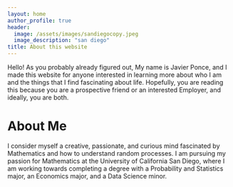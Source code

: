 ```yaml
---
layout: home
author_profile: true
header:
  image: /assets/images/sandiegocopy.jpeg
  image_description: "san diego"
title: About this website
---
```


Hello! As you probably already figured out, My name is Javier Ponce, and I made this website for anyone interested in learning more about who I am and the things that I find fascinating about life. Hopefully, you are reading this because you are a prospective friend or an interested Employer, and ideally, you are both.

# About Me

I consider myself a creative, passionate, and curious mind fascinated by Mathematics and how to understand random processes. I am pursuing my passion for Mathematics at the University of California San Diego, where I am working towards completing a degree with a Probability and Statistics major, an Economics major, and a Data Science minor. 

<!-- While I enjoy learning about abstract Mathematics, my creative mind impels me to merge what I observe with the mathematical principles I know. The other day, after spending a lot of time with my dog Leia, I noticed that she has four moods: resting, eating, playing, and going outside (equivalent to going to the restroom). Since I wish to predict when Leia might want to go outside, I wondered if I could define a <a href="https://en.wikipedia.org/wiki/Continuous_stochastic_process" target="_blank"> continous-time stochastic process</a> that accurately describes Leia's behavior and use it to predict if Leia wants to go outside at any given time of the day. Hopefully, you can see that I enjoy formulating and solving questions that merge my reality with Mathematics, which pushes me to use my education and experience to seek a living out of it. 

## My work experience

Since September 2023, I've been working for the Halıcıoğlu Data Science Institute as a Data Science tutor and for the University of California San Diego Academic Achievement Hub as a Content tutor. I am fortunate enough to say that I enjoy both jobs and that both positions allowed me to improve my professional and personal skills in different ways.

### Data Science tutor 

As a Data Science tutor, I work with a group of 8 to 10 other tutors supervised by a University of California San Diego Data Science course instructor to enhance the experience of the undergraduates taking the respective course. Each quarter, the course instructors select the group of tutors they'll be working with, creating a competitive application process where you are not guaranteed to return for the following quarters. Thankfully, I've been selected for the last three quarters to tutor for the "Theoretical Foundations of Data Science I" course at UCSD.

Tutoring for the "Theoretical Foundations of Data Science I" course at UCSD **allowed me to understand the theory behind very relevant Data Science topics at a higher level**. In the current state of the world, the computational capabilities of humans become obsolete when trying to compete with the modern computers accessible to most of us; my laptop can compute the solution vector of a multiple linear regression problem in an instant, while it would take me several minutes (or hours depending on the size of data) to do the same. Under these circumstances, it is the ability to understand how to tackle real-life questions with our theoretical knowledge that becomes valuable. Over the last three quarters, I've been building this type of understanding by creating, solving, explaining, and studying problems related to empirical risk minimization, optimization, multiple linear regression, feature engineering, classification, and probability theory, all topics covered in the course.

As I mentioned, humans can't compete with the computational power of modern computers, making it necessary to pair our theoretical knowledge with a strong understanding of different coding languages and packages. Through the Data Science tutor position, **I've developed a stronger sense of familiarization with tools like Python (specially the pandas and numpy libraries), git, GitHub, HTML, LaTeX, Jupyter notebooks, YAML, and Markdown**. Even though I tutor for a course that focuses on the theoretical principles behind data science, we understand that the role of a data scientist involves a lot of coding, so throughout the quarter, we add several assignments where students will solve mathematical problems using Python. As data science tutors, one of our tasks is assignment development and grading. Both grading and developing such assignments allowed me to improve my expertise in utilizing Python to solve optimization, multiple linear regression, and classification problems.

In addition to practicing Python, the Data Science tutor position allows me to **practice working on collaborative coding projects with others**. At the time I'm writing this, I am currently working with two other tutors to develop a website that functions as an archive of exams, allowing the current students in the course to access past exams to practice for their own. This project requires transcribing exams from LaTeX to individual Markdown files and then creating specific YAML files so that they appear on the website; using everything I learned through the projects and tasks that come with the Data Science tutor job, I've been able to build the website you are currently reading. Additionally to learning a variety of syntaxes, this project allowed me to get a taste of working on a project with multiple data scientists. I learned valuable skills like how to avoid merge conflicts, how to work in different branches on GitHub/git, how to write meaningful commit messages, etc. Overall, the Data Science tutor position prepared me to succeed in any future collaborative projects I start. 
 
### Content tutor

In my content tutor job, I give personalized support through in-person tutoring sessions where I engage with up to two students who need assistance with their UCSD Mathematics coursework. I currently tutor the material of 12 different classes from the UCSD Mathematics department, covering all the levels of college calculus, linear algebra, statistics, and probability. Working as a content tutor for over three quarters (an academic year at UCSD) allowed me to **develop an advanced understanding of college-level Mathematics**, **better communication skills**, and **improved my problem-solving strategies**.

Tutoring Mathematics helped me draw the connections between all the courses I tutor and all the courses I take as a student, allowing me to develop an advanced understanding of what Mathematics is. Now, instead of seeing different classes, I see sets of definitions and theorems that communicate with each other. This acquired perspective of Mathematics supported moving my knowledge from a short-term to a long-term memory and allowed me to strengthen my Mathematical Intuition. For example, **tutoring made me better at producing and interpreting Mathematical visualizations**, mainly because of the over-exposure to calculus problems that involved the visualization of real-valued functions, but also because of the advanced understanding of Mathematics I now have; I used to think of functions as lines or surfaces on a plane, but as I developed a better understanding of what a function is, I realized that those lines are a tool to visualize what a function does and, as Mathematicians we always have the liberty to create new visualizations that highlight specific properties of the Mathematical objects relevant to us. The practice I get from solving Mathematical problems as a tutor and the theoretical knowledge from my coursework merge, making me a better Mathematician than I could ever be without being a tutor.

## My personal interests

Although I have a strong passion for Mathematics and Data Science, I have multiple passions outside of the spectrum of my academic or professional careers, and I wouldn't be myself without them. I am a person who enjoys activities that push me to think deeply while also challenging my creativity by constantly provoking me to generate new ideas, which is why music, strategy games, and cooking are some of the most important things for my identity.

### Music

I first discovered my love for music when I was eight during my piano lessons. Since then, I've learned to play six different instruments, but the piano remains my favorite and most advanced instrument. While I love playing instruments and performing, I am more passionate about composition and improvisation because they appeal to my creative mind. Whenever I'm writing music, I focus on the emotion or idea I want to evoke for the listener and how to reflect that in my choices of instruments, chords, melody, etc. Having that focus in mind, I can spend hours on a single bar of music, and it feels liberating going over all the different decisions you can take until you find the one that fits your song. While I've written multiple songs, I've never published my music anywhere. Whenever I write music, I do it only for the enjoyment I get from writing or because I'm feeling a strong emotion that I want to move to my music, and because of the latter reason, writing music became a way to get to know myself better and to improve my emotional intelligence, which is one of the reasons why music is so important for my identity. 

### Strategy Games

### Cooking -->

<!-- I am a thinker, I enjoy engaging in deep conversations with my mind but because of this I sometimes find myself drifting away from the present which is not always a good thing. Cooking stegnthens my ability to think while being aware of the present, this is because when you are cooking every second counts and you cannot take the time to think of the perfect way to do something instead sometimes is more important to act fast than think and act efficient. for example if you are like me and like your steak to be medium-rare/medium drifting away while cooking its dangerous because you can end up with a well-done steak. -->
